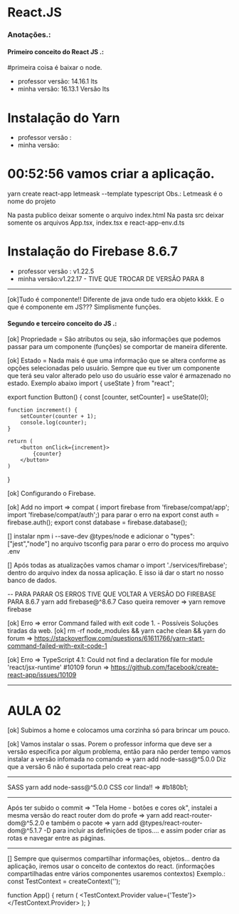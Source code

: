 # React.JS
### Anotações.:
#### Primeiro conceito do React JS .: 

#primeira coisa é baixar o node. 
* professor versão: 14.16.1 lts
* minha versão: 16.13.1 Versão lts

# Instalação do Yarn
* professor versão :
* minha versão:

# 00:52:56 vamos criar a aplicação. 
yarn create react-app letmeask --template typescript
Obs.: Letmeask é o nome do projeto  

Na pasta publico deixar somente o arquivo index.html 
Na pasta src deixar somente os arquivos App.tsx,
index.tsx e react-app-env.d.ts

# Instalação do Firebase 8.6.7
* professor versão : v1.22.5
* minha versão:v1.22.17 - TIVE QUE TROCAR DE VERSÃO PARA 8
************************************************************

[ok]Tudo é componente!! Diferente de java onde tudo era objeto kkkk. E o que é componente em JS???
Simplismente funções.

#### Segundo e terceiro conceito do JS .: 

[ok] Propriedade  = São atributos ou seja, são informações que podemos passar para um componente (funções) se comportar de maneira diferente. 

[ok] Estado = Nada mais é que uma informação que se altera conforme as opções selecionadas pelo usuário. 
Sempre que eu tiver um componente que terá seu valor alterado pelo uso do usuário esse valor é armazenado no estado. Exemplo abaixo
import { useState } from "react";

export function Button() {
    const [counter, setCounter] = useState(0);

    function increment() {
        setCounter(counter + 1);
        console.log(counter);
    }

    return (
        <button onClick={increment}>
            {counter}
        </button>
    )
}

[ok] Configurando o Firebase. 

[ok] Add no import => compat (
import firebase from 'firebase/compat/app'; 
import 'firebase/compat/auth';) para parar o erro na 
export const auth = firebase.auth();
export const database = firebase.database();

[] instalar npm i --save-dev @types/node e adicionar o "types": ["jest","node"] no arquivo tsconfig para parar o erro do process mo arquivo .env

[] Após todas as atualizações vamos chamar o import './services/firebase'; dentro do arquivo index da nossa aplicação. E isso iá dar o start no nosso banco de dados.

-- PARA PARAR OS ERROS TIVE QUE VOLTAR A VERSÃO DO FIREBASE PARA 8.6.7
yarn add firebase@^8.6.7
Caso queira remover => yarn remove firebase 

[ok] Erro => error Command failed with exit code 1.
    -  Possíveis Soluções tiradas da web.
      [ok] rm -rf node_modules && yarn cache clean && yarn do forum => https://stackoverflow.com/questions/61611766/yarn-start-command-failed-with-exit-code-1

[ok] Erro => TypeScript 4.1: Could not find a declaration file for module 'react/jsx-runtime' #10109 forun => https://github.com/facebook/create-react-app/issues/10109

************************************************************************
# AULA 02

[ok] Subimos a home e colocamos uma corzinha só para brincar um pouco.

[ok] Vamos instalar o ssas. Porem o professor informa que deve ser a versão 
específica por algum problema, então para não perder tempo vamos instalar a 
versão infomada no comando => yarn add node-sass@^5.0.0
Diz que a versão 6 não é suportada pelo creat reac-app

************************************************************************
SASS
yarn add node-sass@^5.0.0
CSS 
cor linda!! => #b180b1;
 ************************************************************************
Após ter subido o commit => "Tela Home - botões e cores ok", instalei a mesma 
versão do react router dom do profe => yarn add react-router-dom@^5.2.0
e também o pacote => yarn add @types/react-router-dom@^5.1.7 -D 
para incluir as definições de tipos.... e assim poder criar as rotas e 
navegar entre as páginas. 
************************************************************************
[] Sempre que quisermos compartilhar informações, objetos...  dentro da aplicação, iremos usar o conceito de contextos do react. (informações compartilhadas entre 
vários componentes usaremos contextos)
Exemplo.: 
const TestContext = createContext('');

function App() {
  return (
    <BrowserRouter>
      <TestContext.Provider value={'Teste'}>
        <Route path='/' exact component={Home} />
        <Route path='/rooms/new' component={NewRoom} />
      </TestContext.Provider>
    </BrowserRouter>
  );
}


